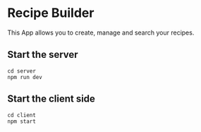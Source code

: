 # Recipe Builder

This App allows you to create, manage and search your recipes.

## Start the server

```
cd server
npm run dev
```

## Start the client side

```
cd client
npm start
```
